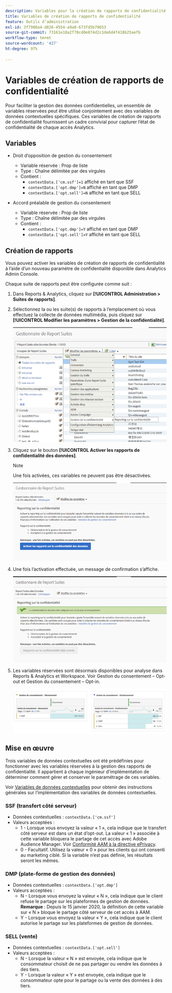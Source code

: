 ```yaml
---
description: Variables pour la création de rapports de confidentialité dans la Confidentialité des données.
title: Variables de création de rapports de confidentialité
feature: Outils d’administration
exl-id: 3f7980a4-d826-4554-a9a0-673fd5b79653
source-git-commit: 73161e10a2f70cd0e874d2c1de6d4f418b25aefb
workflow-type: tm+mt
source-wordcount: '427'
ht-degree: 97%

---
```


# Variables de création de rapports de confidentialité

Pour faciliter la gestion des données confidentielles, un ensemble de variables réservées peut être utilisé conjointement avec des variables de données contextuelles spécifiques.
Ces variables de création de rapports de confidentialité fournissent un cadre convivial pour capturer l’état de confidentialité de chaque accès Analytics.

## Variables

* Droit d’opposition de gestion du consentement
   * Variable réservée : Prop de liste
   * Type : Chaîne délimitée par des virgules
   * Contient :
      * `contextData.['cm.ssf']=1` affiché en tant que SSF
      * `contextData.['opt.dmp']=N` affiché en tant que DMP
      * `contextData.['opt.sell']=N` affiché en tant que SELL

* Accord préalable de gestion du consentement
   * Variable réservée : Prop de liste
   * Type : Chaîne délimitée par des virgules
   * Contient :
      * `contextData.['opt.dmp']=Y` affiché en tant que DMP
      * `contextData.['opt.sell']=Y` affiché en tant que SELL

## Création de rapports

Vous pouvez activer les variables de création de rapports de confidentialité à l’aide d’un nouveau paramètre de confidentialité disponible dans Analytics Admin Console.

Chaque suite de rapports peut être configurée comme suit :
1. Dans Reports &amp; Analytics, cliquez sur **[!UICONTROL Administration > Suites de rapports]**.
1. Sélectionnez la ou les suite(s) de rapports à l’emplacement où vous effectuez la collecte de données multimédia, puis cliquez sur **[!UICONTROL Modifier les paramètres > Gestion de la confidentialité]**.

   ![](assets/rsm-privacy-select.png)

1. Cliquez sur le bouton **[!UICONTROL Activer les rapports de confidentialité des données]**.

   >[!NOTE]
   >
   >Une fois activées, ces variables ne peuvent pas être désactivées.

   ![](assets/rsm-privacy-enable.png)

1. Une fois l’activation effectuée, un message de confirmation s’affiche.

   ![](assets/rsm-privacy-config.png)

1. Les variables réservées sont désormais disponibles pour analyse dans Reports &amp; Analytics et Workspace. Voir Gestion du consentement – Opt-out et Gestion du consentement – Opt-in.

   ![](assets/consent-management.png)

## Mise en œuvre

Trois variables de données contextuelles ont été prédéfinies pour fonctionner avec les variables réservées à la gestion des rapports de confidentialité.  Il appartient à chaque ingénieur d’implémentation de déterminer comment gérer et conserver le paramétrage de ces variables.

Voir [Variables de données contextuelles](/help/implement/vars/page-vars/contextdata.md) pour obtenir des instructions générales sur l’implémentation des variables de données contextuelles.

### SSF (transfert côté serveur)

* Données contextuelles : `contextData.['cm.ssf']`
* Valeurs acceptées :
   * 1 - Lorsque vous envoyez la valeur « 1 », cela indique que le transfert côté serveur est dans un état d’opt-out. La valeur « 1 » associée à cette variable bloquera le partage de cet accès avec Adobe Audience Manager. Voir [Conformité AAM à la directive ePrivacy](https://experienceleague.adobe.com/docs/audience-manager/user-guide/overview/data-privacy/data-privacy.html?lang=en).
   * 0 - Facultatif. Utilisez la valeur « 0 » pour les clients qui ont consenti au marketing ciblé. Si la variable n’est pas définie, les résultats seront les mêmes.

### DMP (plate-forme de gestion des données)

* Données contextuelles : `contextData.['opt.dmp']`
* Valeurs acceptées :
   * N - Lorsque vous envoyez la valeur « N », cela indique que le client refuse le partage sur les plateformes de gestion de données.  **Remarque** : Depuis le 15 janvier 2020, la définition de cette variable sur « N » bloque le partage côté serveur de cet accès à AAM.
   * Y - Lorsque vous envoyez la valeur « Y », cela indique que le client autorise le partage sur les plateformes de gestion de données.

### SELL (vente)

* Données contextuelles : `contextData.['opt.sell']`
* Valeurs acceptées :
   * N - Lorsque la valeur « N » est envoyée, cela indique que le consommateur choisit de ne pas partager ou vendre les données à des tiers.
   * Y - Lorsque la valeur « Y » est envoyée, cela indique que le consommateur opte pour le partage ou la vente des données à des tiers.
